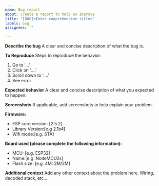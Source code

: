 ```yaml
---
name: Bug report
about: Create a report to help us improve
title: "[BUG]<Enter comprehensive title>"
labels: bug
assignees: ''

---
```


**Describe the bug**
A clear and concise description of what the bug is.

**To Reproduce**
Steps to reproduce the behavior:
1. Go to '...'
2. Click on '....'
3. Scroll down to '....'
4. See error

**Expected behavior**
A clear and concise description of what you expected to happen.

**Screenshots**
If applicable, add screenshots to help explain your problem.

**Firmware:**
- ESP core version: [2.5.2]
- Library Version:[e.g 2.1b4]
- Wifi mode:[e.g. STA]  

**Board used (please complete the following information):**
 - MCU: [e.g. ESP32] 
 - Name:[e.g. NodeMCU2s] 
 - Flash size: [e.g. 4M: 2M/2M]

**Additional context**
Add any other context about the problem here.
Wiring, decoded stack, etc...
